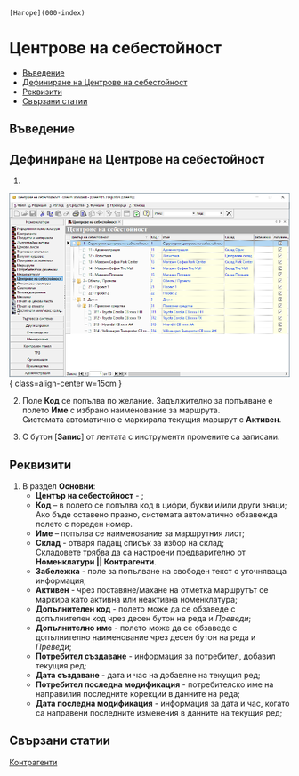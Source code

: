 ```{only} html
[Нагоре](000-index)
```

# **Центрове на себестойност**

- [Въведение]()
- [Дефиниране на Центрове на себестойност]()   
- [Реквизити]()
- [Свързани статии]()  

## **Въведение**



## **Дефиниране на Центрове на себестойност**  

1)  

![](912-cost-centers1.png){ class=align-center w=15cm }

2) Поле **Код** се попълва по желание. Задължително за попълване е полето **Име** с избрано наименование за маршрута.  
Системата автоматично е маркирала текущия маршрут с **Активен**.  

   
3) С бутон [**Запис**] от лентата с инструменти промените са записани. 

## **Реквизити**

1) В раздел **Основни**:  
   - **Център на себестойност** - ;  
   - **Код** – в полето се попълва код в цифри, букви и/или други знаци;  
   Ако бъде оставено празно, системата автоматично обзавежда полето с пореден номер.  
   - **Име** – попълва се наименование за маршрутния лист;  
   - **Склад** - отваря падащ списък за избор на склад;  
   Складовете трябва да са настроени предварително от **Номенклатури || Контрагенти**.  
   - **Забележка** - поле за попълване на свободен текст с уточняваща информация;  
   - **Активен** - чрез поставяне/махане на отметка маршрутът се маркира като активна или неактивна номенклатура;  
   - **Допълнителен код** - полето може да се обзаведе с допълнителен код чрез десен бутон на реда и *Преведи*;  
   - **Допълнително име** - полето може да се обзаведе с допълнително наименование чрез десен бутон на реда и *Преведи*;  
   - **Потребител създаване** - информация за потребител, добавил текущия ред;  
   - **Дата създаване** - дата и час на добавяне на текущия ред;  
   - **Потребител последна модификация** - потребителско име на направилия последните корекции в данните на реда;  
   - **Дата последна модификация** - информация за дата и час, когато са направени последните изменения в данните на текущия ред;  

## **Свързани статии**  

[Контрагенти](../002-contragents.html)